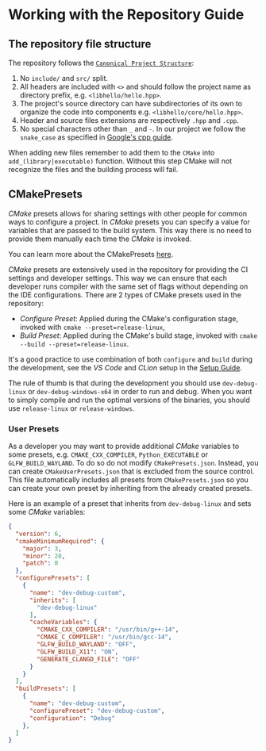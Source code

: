 # Working with the Repository Guide

## The repository file structure

The repository follows the [`Canonical Project Structure`](https://www.open-std.org/jtc1/sc22/wg21/docs/papers/2018/p1204r0.html):
1. No `include/` and `src/` split.
2. All headers are included with `<>` and should follow the project name as directory prefix,  e.g. `<libhello/hello.hpp>`. 
3. The project's source directory can have subdirectories of its own to organize the code into components e.g. `<libhello/core/hello.hpp>`.
4. Header and source files extensions are respectively `.hpp` and `.cpp`.
5. No special characters other than `_` and `-`. In our project we follow the `snake_case` as specified in [Google's cpp guide](https://google.github.io/styleguide/cppguide.html#File_Names).

When adding new files remember to add them to the `CMake` into `add_(library|executable)` function. Without this step CMake will not recognize the files and the building process will fail. 

## CMakePresets

*CMake* presets allows for sharing settings with other people for common ways to configure a project. In
*CMake* presets you can specify a value for variables that are passed to the build system. This way there is no need to
provide them manually each time the *CMake* is invoked.

You can learn more about the CMakePresets [here](https://cmake.org/cmake/help/latest/manual/cmake-presets.7.html).

*CMake* presets are extensively used in the repository for providing the CI settings and developer settings. This way
we can ensure that each developer runs compiler with the same set of flags without depending on the IDE configurations.
There are 2 types of CMake presets used in the repository:
- *Configure Preset*: Applied during the CMake's configuration stage, invoked with `cmake --preset=release-linux`,
- *Build Preset*: Applied during the CMake's build stage, invoked with `cmake --build --preset=release-linux`.

It's a good practice to use combination of both `configure` and `build` during the development, see the *VS Code* and 
*CLion* setup in the [Setup Guide](SetupGuide.md).

The rule of thumb is that during the development you should use `dev-debug-linux` or `dev-debug-windows-x64` in
order to run and debug. When you want to simply compile and run the optimal versions of the binaries, you should use
`release-linux` or `release-windows`.

### User Presets

As a developer you may want to provide additional *CMake* variables to some presets, e.g. `CMAKE_CXX_COMPILER`,
`Python_EXECUTABLE` or `GLFW_BUILD_WAYLAND`. To do so do not modify `CMakePresets.json`. Instead, you can create
`CMakeUserPresets.json` that is excluded from the source control. This file automatically includes all presets from
`CMakePresets.json` so you can create your own preset by inheriting from the already created presets.

Here is an example of a preset that inherits from `dev-debug-linux` and sets some *CMake* variables:

```json
{
  "version": 6,
  "cmakeMinimumRequired": {
    "major": 3,
    "minor": 20,
    "patch": 0
  },
  "configurePresets": [
    {
      "name": "dev-debug-custom",
      "inherits": [
        "dev-debug-linux"
      ],
      "cacheVariables": {
        "CMAKE_CXX_COMPILER": "/usr/bin/g++-14",
        "CMAKE_C_COMPILER": "/usr/bin/gcc-14",
        "GLFW_BUILD_WAYLAND": "OFF",
        "GLFW_BUILD_X11": "ON",
        "GENERATE_CLANGD_FILE": "OFF"
      }
    }
  ], 
  "buildPresets": [
    {
      "name": "dev-debug-custom",
      "configurePreset": "dev-debug-custom",
      "configuration": "Debug"
    },
  ]
}
```
